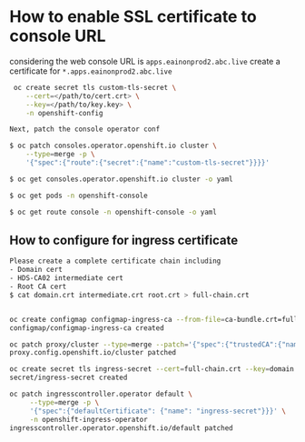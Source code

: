 # How to enable SSL certificate to console URL

considering the web console URL is ```apps.eainonprod2.abc.live``` create a certificate for ```*.apps.eainonprod2.abc.live```

```bash
 oc create secret tls custom-tls-secret \
    --cert=</path/to/cert.crt> \
    --key=</path/to/key.key> \
    -n openshift-config

Next, patch the console operator conf

$ oc patch consoles.operator.openshift.io cluster \
    --type=merge -p \
    '{"spec":{"route":{"secret":{"name":"custom-tls-secret"}}}}'

$ oc get consoles.operator.openshift.io cluster -o yaml

$ oc get pods -n openshift-console

$ oc get route console -n openshift-console -o yaml
```


## How to configure for ingress certificate
```bash
Please create a complete certificate chain including
- Domain cert
- HDS-CA02 intermediate cert
- Root CA cert
$ cat domain.crt intermediate.crt root.crt > full-chain.crt


oc create configmap configmap-ingress-ca --from-file=ca-bundle.crt=full-chain.crt  -n openshift-config
configmap/configmap-ingress-ca created

oc patch proxy/cluster --type=merge --patch='{"spec":{"trustedCA":{"name":"configmap-ingress-ca"}}}'
proxy.config.openshift.io/cluster patched

oc create secret tls ingress-secret --cert=full-chain.crt --key=domain.key -n openshift-ingress
secret/ingress-secret created

oc patch ingresscontroller.operator default \
     --type=merge -p \
     '{"spec":{"defaultCertificate": {"name": "ingress-secret"}}}' \
     -n openshift-ingress-operator
ingresscontroller.operator.openshift.io/default patched
```
